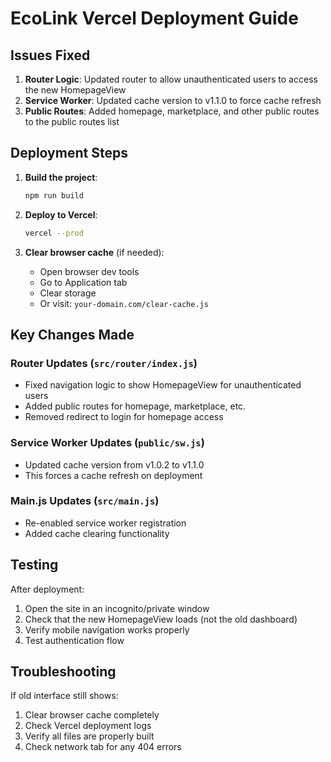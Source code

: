 # EcoLink Vercel Deployment Guide

## Issues Fixed

1. **Router Logic**: Updated router to allow unauthenticated users to access the new HomepageView
2. **Service Worker**: Updated cache version to v1.1.0 to force cache refresh
3. **Public Routes**: Added homepage, marketplace, and other public routes to the public routes list

## Deployment Steps

1. **Build the project**:

   ```bash
   npm run build
   ```

2. **Deploy to Vercel**:

   ```bash
   vercel --prod
   ```

3. **Clear browser cache** (if needed):
   - Open browser dev tools
   - Go to Application tab
   - Clear storage
   - Or visit: `your-domain.com/clear-cache.js`

## Key Changes Made

### Router Updates (`src/router/index.js`)

- Fixed navigation logic to show HomepageView for unauthenticated users
- Added public routes for homepage, marketplace, etc.
- Removed redirect to login for homepage access

### Service Worker Updates (`public/sw.js`)

- Updated cache version from v1.0.2 to v1.1.0
- This forces a cache refresh on deployment

### Main.js Updates (`src/main.js`)

- Re-enabled service worker registration
- Added cache clearing functionality

## Testing

After deployment:

1. Open the site in an incognito/private window
2. Check that the new HomepageView loads (not the old dashboard)
3. Verify mobile navigation works properly
4. Test authentication flow

## Troubleshooting

If old interface still shows:

1. Clear browser cache completely
2. Check Vercel deployment logs
3. Verify all files are properly built
4. Check network tab for any 404 errors
